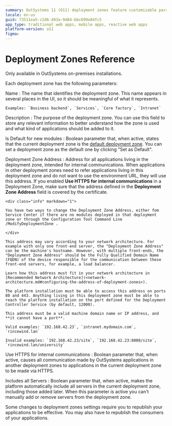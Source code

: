 ```yaml
---
summary: OutSystems 11 (O11) deployment zones feature customizable parameters for enhanced application management in on-premises installations.
locale: en-us
guid: 73511ea5-c2d6-493a-9d84-bbc699e84fc5
app_type: traditional web apps, mobile apps, reactive web apps
platform-version: o11
figma:
---
```


# Deployment Zones Reference

<div class="info" markdown="1">

Only available in OutSystems on-premises installations.

</div>

Each deployment zone has the following parameters:

Name
:   The name that identifies the deployment zone. This name appears in several places in the UI, so it should be meaningful of what it represents.

    Examples: `Business backend`, `Services`, `Core factory`, `Intranet`

Description
:   The purpose of the deployment zone. You can use this field to store any relevant information to better understand how the zone is used and what kind of applications should be added to it.

Is Default for new modules
:   Boolean parameter that, when active, states that the current deployment zone is the [default deployment zone](<intro.md#default-deployment-zone>). You can set a deployment zone as the default one by clicking "Set as Default".

Deployment Zone Address
:   Address for all applications living in the deployment zone, intended for internal communications. When applications in other deployment zones need to refer applications living in this deployment zone and do not want to use the environment URL, they will use this address. If you enabled **Use HTTPS for internal communications** in a Deployment Zone, make sure that the address defined in the **Deployment Zone Address** field is covered by the certificate.

    <div class="info" markdown="1">

    You have two ways to change the Deployment Zone Address, either fom Service Center if there are no modules deployed in that deployment zone or through the Configuration Tool Command Line /ModifyDeploymentZone .

    </div>

    This address may vary according to your network architecture. For example with only one front-end server, the "Deployment Zone Address" can be the machine's hostname. However, with multiple front-ends, the "Deployment Zone Address" should be the Fully Qualified Domain Name (FQDN) of the device responsible for the communication between these front-end servers, for example, a load balancer.

    Learn how this address must fit in your network architecture in [Recommended Network Architecture](<network-architecture.md#configuring-the-address-of-deployment-zones>).

    The platform installation must be able to access this address on ports 80 and 443. Anything living in this deployment zone must be able to reach the platform installation on the port defined for the Deployment Controller Service (by default, 12000).

    This address must be a valid machine domain name or IP address, and **it cannot have a port**.

    Valid examples: `192.168.42.23`, `intranet.mydomain.com`, `rincewind.lan`
  
    Invalid examples: `192.168.42.23/site`, `192.168.42.23:8080/site`, `rincewind.lan/university`

Use HTTPS for internal communications
:   Boolean parameter that, when active, causes all communication made by OutSystems applications in another deployment zones to applications in the current deployment zone to be made via HTTPS.

Includes all Servers
:   Boolean parameter that, when active, makes the platform automatically include all servers in the current deployment zone, including those added later. When this parameter is active you can't manually add or remove servers from the deployment zone.

Some changes to deployment zones settings require you to republish your applications to be effective. You may also have to republish the consumers of your applications.
